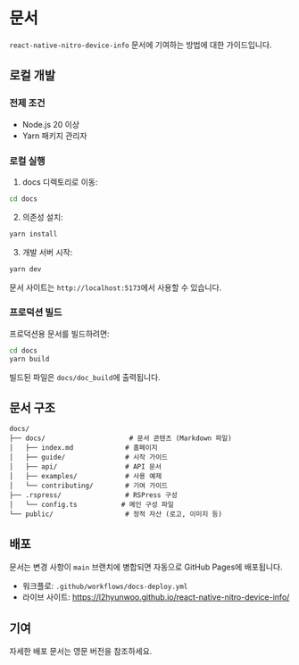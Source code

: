 # 문서

`react-native-nitro-device-info` 문서에 기여하는 방법에 대한 가이드입니다.

## 로컬 개발

### 전제 조건

- Node.js 20 이상
- Yarn 패키지 관리자

### 로컬 실행

1. docs 디렉토리로 이동:

```bash
cd docs
```

2. 의존성 설치:

```bash
yarn install
```

3. 개발 서버 시작:

```bash
yarn dev
```

문서 사이트는 `http://localhost:5173`에서 사용할 수 있습니다.

### 프로덕션 빌드

프로덕션용 문서를 빌드하려면:

```bash
cd docs
yarn build
```

빌드된 파일은 `docs/doc_build`에 출력됩니다.

## 문서 구조

```
docs/
├── docs/                     # 문서 콘텐츠 (Markdown 파일)
│   ├── index.md             # 홈페이지
│   ├── guide/               # 시작 가이드
│   ├── api/                 # API 문서
│   ├── examples/            # 사용 예제
│   └── contributing/        # 기여 가이드
├── .rspress/                # RSPress 구성
│   └── config.ts           # 메인 구성 파일
└── public/                  # 정적 자산 (로고, 이미지 등)
```

## 배포

문서는 변경 사항이 `main` 브랜치에 병합되면 자동으로 GitHub Pages에 배포됩니다.

- 워크플로: `.github/workflows/docs-deploy.yml`
- 라이브 사이트: https://l2hyunwoo.github.io/react-native-nitro-device-info/

## 기여

자세한 배포 문서는 영문 버전을 참조하세요.
